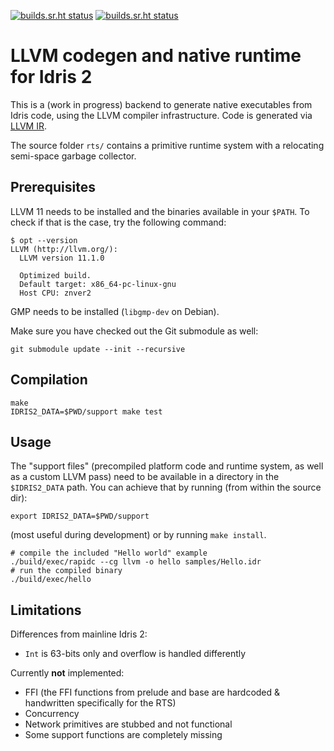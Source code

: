 [![builds.sr.ht status](https://builds.sr.ht/~cypheon/rapid/commits/cmake.yml.svg?name=Debian%c2%a0%c2%a0%c2%a0%c2%a0%c2%a0)](https://builds.sr.ht/~cypheon/rapid/commits/cmake.yml?)
[![builds.sr.ht status](https://builds.sr.ht/~cypheon/rapid/commits/freebsd.yml.svg?name=FreeBSD%c2%a0%c2%a0%c2%a0)](https://builds.sr.ht/~cypheon/rapid/commits/freebsd.yml?)

# LLVM codegen and native runtime for Idris 2

This is a (work in progress) backend to generate native executables from Idris code,
using the LLVM compiler infrastructure. Code is generated via [LLVM
IR](https://llvm.org/docs/LangRef.html).

The source folder `rts/` contains a primitive runtime system with a relocating
semi-space garbage collector.

## Prerequisites

LLVM 11 needs to be installed and the binaries available in your `$PATH`. To
check if that is the case, try the following command:

    $ opt --version
    LLVM (http://llvm.org/):
      LLVM version 11.1.0

      Optimized build.
      Default target: x86_64-pc-linux-gnu
      Host CPU: znver2

GMP needs to be installed (`libgmp-dev` on Debian).

Make sure you have checked out the Git submodule as well:

    git submodule update --init --recursive

## Compilation

    make
    IDRIS2_DATA=$PWD/support make test

## Usage

The "support files" (precompiled platform code and runtime system, as well as a
custom LLVM pass) need to be available in a directory in the `$IDRIS2_DATA`
path. You can achieve that by running (from within the source dir):

    export IDRIS2_DATA=$PWD/support

(most useful during development) or by running `make install`.

    # compile the included "Hello world" example
    ./build/exec/rapidc --cg llvm -o hello samples/Hello.idr
    # run the compiled binary
    ./build/exec/hello

## Limitations

Differences from mainline Idris 2:

 * `Int` is 63-bits only and overflow is handled differently

Currently **not** implemented:

 * FFI (the FFI functions from prelude and base are hardcoded & handwritten
     specifically for the RTS)
 * Concurrency
 * Network primitives are stubbed and not functional
 * Some support functions are completely missing
